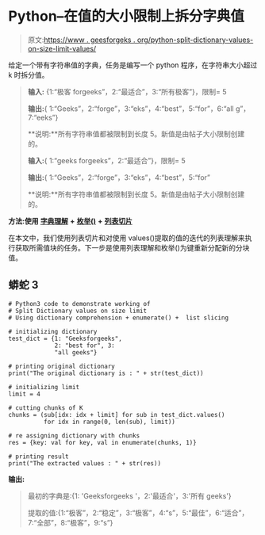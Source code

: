 # Python–在值的大小限制上拆分字典值

> 原文:[https://www . geesforgeks . org/python-split-dictionary-values-on-size-limit-values/](https://www.geeksforgeeks.org/python-split-dictionary-values-on-size-limit-of-values/)

给定一个带有字符串值的字典，任务是编写一个 python 程序，在字符串大小超过 k 时拆分值。

> **输入:** {1:“极客 forgeeks”，2:“最适合”，3:“所有极客”}，限制= 5
> 
> **输出:**{ 1:“Geeks”，2:“forge”，3:“eks”，4:“best”，5:“for”，6:“all g”，7:“eeks”}
> 
> **说明:**所有字符串值都被限制到长度 5。新值是由帖子大小限制创建的。
> 
> **输入:**{ 1:“geeks forgeeks”，2:“最适合”}，限制= 5
> 
> **输出:**{ 1:“Geeks”，2:“forge”，3:“eks”，4:“best”，5:“for”
> 
> **说明:**所有字符串值都被限制到长度 5。新值是由帖子大小限制创建的。

**方法:使用** [**字典理解**](https://www.geeksforgeeks.org/python-dictionary-comprehension/) **+** [**枚举()**](https://www.geeksforgeeks.org/enumerate-in-python/) **+** [**列表切片**](https://www.geeksforgeeks.org/python-list-slicing/)

在本文中，我们使用列表切片和对使用 values()提取的值的迭代的列表理解来执行获取所需值块的任务。下一步是使用列表理解和枚举()为键重新分配新的分块值。

## 蟒蛇 3

```
# Python3 code to demonstrate working of
# Split Dictionary values on size limit
# Using dictionary comprehension + enumerate() +  list slicing

# initializing dictionary
test_dict = {1: "Geeksforgeeks", 
             2: "best for", 3: 
             "all geeks"}

# printing original dictionary
print("The original dictionary is : " + str(test_dict))

# initializing limit
limit = 4

# cutting chunks of K
chunks = (sub[idx: idx + limit] for sub in test_dict.values()
          for idx in range(0, len(sub), limit))

# re assigning dictionary with chunks
res = {key: val for key, val in enumerate(chunks, 1)}

# printing result
print("The extracted values : " + str(res))
```

**输出:**

> 最初的字典是:{1: 'Geeksforgeeks '，2:'最适合'，3:'所有 geeks'}
> 
> 提取的值:{1:“极客”，2:“稳定”，3:“极客”，4:“s”，5:“最佳”，6:“适合”，7:“全部”，8:“极客”，9:“s”}